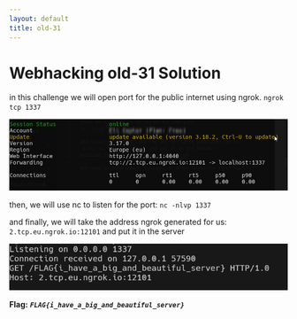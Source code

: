```yaml
---
layout: default
title: old-31
---
```


# Webhacking old-31 Solution

in this challenge we will open port for the public internet using ngrok.
`ngrok tcp 1337`

![example](./images/old-31_1.png)

then, we will use nc to listen for the port:
`nc -nlvp 1337`

and finally, we will take the address ngrok generated for us:
`2.tcp.eu.ngrok.io:12101` and put it in the server

![example](./images/old-31_2.png)

**Flag:** ***`FLAG{i_have_a_big_and_beautiful_server}`*** 

